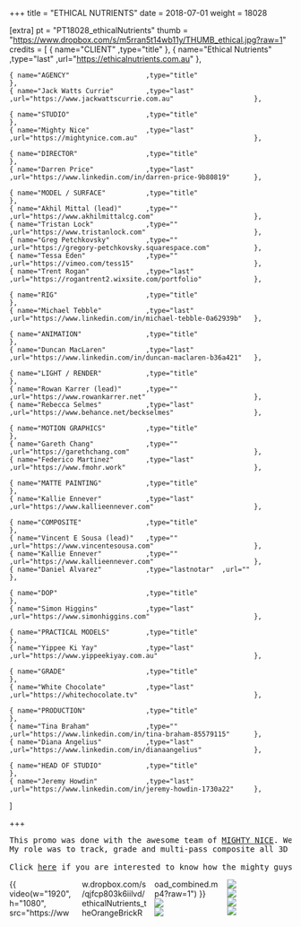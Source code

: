 +++
title = "ETHICAL NUTRIENTS"
date = 2018-07-01
weight = 18028

[extra]
pt = "PT18028_ethicalNutrients"
thumb = "https://www.dropbox.com/s/m5rran5t14wb11y/THUMB_ethical.jpg?raw=1"
credits = [
    { name="CLIENT"                   ,type="title"                                                                   },
    { name="Ethical Nutrients"        ,type="last"       ,url="https://ethicalnutrients.com.au"                       },
                                                                                                                                        
    { name="AGENCY"                   ,type="title"                                                                   },
    { name="Jack Watts Currie"        ,type="last"       ,url="https://www.jackwattscurrie.com.au"                    },
                                                                                                                                        
    { name="STUDIO"                   ,type="title"                                                                   },
    { name="Mighty Nice"              ,type="last"       ,url="https://mightynice.com.au"                             },
                                                                                                                                        
    { name="DIRECTOR"                 ,type="title"                                                                   },
    { name="Darren Price"             ,type="last"       ,url="https://www.linkedin.com/in/darren-price-9b80819"      },
                                                                                                                                        
    { name="MODEL / SURFACE"          ,type="title"                                                                   },
    { name="Akhil Mittal (lead)"      ,type=""           ,url="https://www.akhilmittalcg.com"                         },
    { name="Tristan Lock"             ,type=""           ,url="https://www.tristanlock.com"                           },
    { name="Greg Petchkovsky"         ,type=""           ,url="https://gregory-petchkovsky.squarespace.com"           },
    { name="Tessa Eden"               ,type=""           ,url="https://vimeo.com/tess15"                              },
    { name="Trent Rogan"              ,type="last"       ,url="https://rogantrent2.wixsite.com/portfolio"             },
                                                                                                                                        
    { name="RIG"                      ,type="title"                                                                   },
    { name="Michael Tebble"           ,type="last"       ,url="https://www.linkedin.com/in/michael-tebble-0a62939b"   },
                                                                                                                                        
    { name="ANIMATION"                ,type="title"                                                                   },
    { name="Duncan MacLaren"          ,type="last"       ,url="https://www.linkedin.com/in/duncan-maclaren-b36a421"   },
                                                                                                                                        
    { name="LIGHT / RENDER"           ,type="title"                                                                   },
    { name="Rowan Karrer (lead)"      ,type=""           ,url="https://www.rowankarrer.net"                           },
    { name="Rebecca Selmes"           ,type="last"       ,url="https://www.behance.net/beckselmes"                    },
                                                                                                                                        
    { name="MOTION GRAPHICS"          ,type="title"                                                                   },
    { name="Gareth Chang"             ,type=""           ,url="https://garethchang.com"                               },
    { name="Federico Martinez"        ,type="last"       ,url="https://www.fmohr.work"                                },
                                                                                                                                             
    { name="MATTE PAINTING"           ,type="title"                                                                   },
    { name="Kallie Ennever"           ,type="last"       ,url="https://www.kallieennever.com"                         },
                                                                                                                                         
    { name="COMPOSITE"                ,type="title"                                                                   },
    { name="Vincent E Sousa (lead)"   ,type=""           ,url="https://www.vincentesousa.com"                         },
    { name="Kallie Ennever"           ,type=""           ,url="https://www.kallieennever.com"                         },
    { name="Daniel Alvarez"           ,type="lastnotar"  ,url=""                                                      },
                                                                                                                                              
    { name="DOP"                      ,type="title"                                                                   },
    { name="Simon Higgins"            ,type="last"       ,url="https://www.simonhiggins.com"                          },
                                                                                                                                              
    { name="PRACTICAL MODELS"         ,type="title"                                                                   },
    { name="Yippee Ki Yay"            ,type="last"       ,url="https://www.yippeekiyay.com.au"                        },
                                                                                                                                           
    { name="GRADE"                    ,type="title"                                                                   },
    { name="White Chocolate"          ,type="last"       ,url="https://whitechocolate.tv"                             },
                                                                                                                                           
    { name="PRODUCTION"               ,type="title"                                                                   },
    { name="Tina Braham"              ,type=""           ,url="https://www.linkedin.com/in/tina-braham-85579115"      },
    { name="Diana Angelius"           ,type="last"       ,url="https://www.linkedin.com/in/dianaangelius"             },
                                                                                                                                           
    { name="HEAD OF STUDIO"           ,type="title"                                                                   },
    { name="Jeremy Howdin"            ,type="last"       ,url="https://www.linkedin.com/in/jeremy-howdin-1730a22"     },
]

+++

<pre>
This promo was done with the awesome team of <a href="http://mightynice.com.au/project/ethical-nutrients/" target="_blank">MIGHTY NICE</a>. We did 3 spots for different vitamins.
My role was to track, grade and multi-pass composite all 3D CGI elements on the life action plates using The Foundry Nuke. 

Click <a href="http://mightynice.com.au/project/ethical-nutrients/" target="_blank">here</a> if you are interested to know how the mighty guys built the set.
</pre>

<div class="mwall">
<div class="mwall_items" style="columns: 4;">
<div class="mwall_item">{{ video(w="1920", h="1080", src="https://www.dropbox.com/s/qjfcp803k6iilvd/ethicalNutrients_theOrangeBrickRoad_combined.mp4?raw=1") }}</div>
<div class="mwall_item"><img src="https://www.dropbox.com/s/pitlpyh8cz55778/STILL_ethical_002.jpg?raw=1"></div>
<div class="mwall_item"><img src="https://www.dropbox.com/s/bu8j60009ew3y0z/STILL_ethical_003.jpg?raw=1"></div>
<div class="mwall_item"><img src="https://www.dropbox.com/s/962glrzjg0uose9/STILL_ethical_004.jpg?raw=1"></div>
<div class="mwall_item"><img src="https://www.dropbox.com/s/uhsxkcd7zx0qb2a/STILL_ethical_005.jpg?raw=1"></div>
<div class="mwall_item"><img src="https://www.dropbox.com/s/r7nf8kl4570m7lu/STILL_ethical_006.jpg?raw=1"></div>
<div class="mwall_item"><img src="https://www.dropbox.com/s/cohlyz0so2hkskp/STILL_ethical_007.jpg?raw=1"></div>
</div>
</div>


